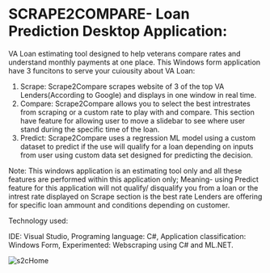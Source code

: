 # SCRAPE2COMPARE- Loan Prediction Desktop Application: 
VA Loan estimating tool designed to help veterans compare rates and understand monthly payments at one place.
This Windows form application have 3 funcitons to serve your cuiousity about VA Loan:

1. Scrape: Scrape2Compare scrapes website of 3 of the top VA Lenders(According to Google) and displays in one window in real time. 
2. Compare: Scrape2Compare allows you to select the best intrestrates from scraping or a custom rate to play with and compare. This section have feature for allowing user to move a slidebar to see where user stand during the specific time of the loan.
3. Predict: Scrape2Compare uses a regression ML model using a custom dataset to predict if the use will qualify for a loan depending on inputs from user using custom data set designed for predicting the decision.

Note: This windows application is an estimating tool only and all these features are performed within this application only; Meaning- using Predict feature for this application will not qualify/ disqualify you from a loan or the intrest rate displayed on Scrape section is the best rate Lenders are offering for specific loan ammount and conditions depending on customer.

Technology used:

IDE: Visual Studio,
Programing language: C#,
Application classification: Windows Form,
Experimented: Webscraping using C# and ML.NET.


![s2cHome](https://user-images.githubusercontent.com/84284851/122705396-7c30a200-d20a-11eb-8101-de7836d2a6a4.jpg)
